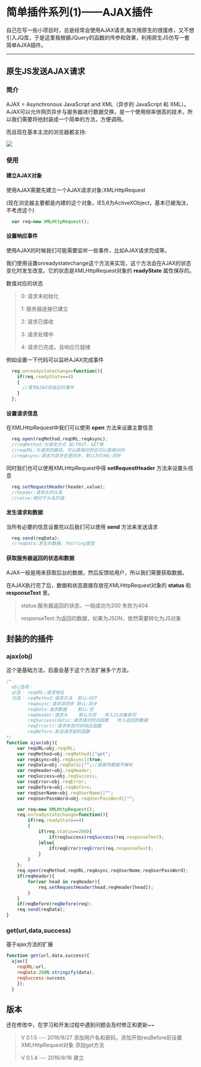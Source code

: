 # 简单插件系列(1)——AJAX插件

自己在写一些小项目时，总是经常会使用AJAX请求,每次用原生的很蛋疼，又不想引入JQ库，于是这里我根据JQuery的函数的传参和效果，利用原生JS仿写一套简单AJXA插件。

---
## 原生JS发送AJAX请求

### 简介

AJAX = Asynchronous JavaScript and XML（异步的 JavaScript 和 XML）。
AJAX可以允许网页异步与服务器进行数据交换，是一个使用频率很高的技术，所以我们需要将他封装成一个简单的方法，方便调用。

而且现在基本主流的浏览器都支持:

![](http://o7yupdhjc.bkt.clouddn.com/16-9-16/93876512.jpg)

### 使用

#### 建立AJAX对象

使用AJAX需要先建立一个AJAX请求对象:XMLHttpRequest

(现在浏览器主要都是内建的这个对象，IE5,6为ActiveXObject，基本已被淘汰，不考虑这个)

``` javascript
  var req=new XMLHttpRequest();
```

#### 设置响应事件

使用AJAX的时候我们可能需要监听一些事件，比如AJAX请求完成等。

我们使用设置onreadystatechange这个方法来实现，这个方法会在AJAX的状态变化时发生改变。它的状态是XMLHttpRequest对象的 **readyState** 属性保存的。

数值对应的状态

> 0: 请求未初始化
>
> 1: 服务器连接已建立
>
> 2: 请求已接收
>
> 3: 请求处理中
>
> 4: 请求已完成，且响应已就绪

例如设置一下代码可以监听AJAX完成事件

``` javascript
  req.onreadystatechange=function(){
    if(req.readyState==4)
    {
      //填写AJAX完成后的事件
    }
  };
```
#### 设置请求信息

在XMLHttpRequest中我们可以使用 **open** 方法来设置主要信息

``` javascript
  req.open(reqMethod,reqURL,reqAsync);
  //reqMethod:为请求方式 如:POST，GET等
  //reqURL:为请求的路径，可以是相对的也可以是绝对的
  //reqAsync:请求为异步还是同步，默认为TURE:同步
```

同时我们也可以使用XMLHttpRequest中得 **setRequestHeader** 方法来设置头信息

``` javascript
  req.setRequestHeader(header,value);
  //header:请求头的头名
  //value:相对于头名的值
```

#### 发生请求和数据

当所有必要的信息设置完以后我们可以使用 **send** 方法来发送请求

``` javascript
  req.send(reqData);
  //reqData:发生的数据，为string类型
```

#### 获取服务器返回的状态和数据

AJAX一般是用来获取后台的数据，然后反馈给用户，所以我们需要获取数据。

在AJAX执行完了后，数据和状态直接存放在XMLHttpRequest对象的 **status** 和 **responseText** 里。

>status:服务器返回的状态，一般成功为200 失败为404
>
>responseText:为返回的数据，如果为JSON，依然需要转化为JS对象

## 封装的的插件

### ajax(obj)

这个是基础方法，后面会基于这个方法扩展多个方法。

``` javascript
/*
  obj选项：
  必选： reqURL:请求地址    
  可选： reqMethod:请求方法  默认:GET
        reqAsync:请求异同步 默认:异步
        reqData:请求数据    默认:空
        reqHeader:请求头    默认为空   传入JS对象即可
        reqSuccess(data):请求成功时间函数   传入返回的数据
        reqError():请求失败时的响应函数
        reqBefore:发送请求前的函数
*/
function ajax(obj){
	var reqURL=obj.reqURL;
	var reqMethod=obj.reqMethod||"get";
	var reqAsync=obj.reqAsync||true;
	var reqData=obj.reqData||"";//直接传数据不解析
	var reqHeader=obj.reqHeader;
	var reqSuccess=obj.reqSuccess;
	var reqError=obj.reqError;
	var reqBefore=obj.reqBefore;
	var reqUserName=obj.reqUserName||"";
	var reqUserPassWord=obj.reqUserPassWord||"";

	var req=new XMLHttpRequest();
	req.onreadystatechange=function(){
		if(req.readyState==4)
		{
			if(req.status==200){
				if(reqSuccess)reqSuccess(req.responseText);
			}else{
				if(reqError)reqError(req.responseText);
			}
		}
	};
	req.open(reqMethod,reqURL,reqAsync,reqUserName,reqUserPassWord);
	if(reqHeader){
		for(var head in reqHeader){
			req.setRequestHeader(head,reqHeader[head]);
		}
	}
	if(reqBefore)reqBefore(req);
	req.send(reqData);
}
```

### get(url,data,success)

基于ajax方法的扩展

``` javascript
function get(url,data,success){
  ajax({
    reqURL:url,
    reqData:JSON.stringify(data),
    reqSuccess:success
    });
  }
```

## 版本
还在修改中，在学习和开发过程中遇到问题会及时修正和更新~~

>V 0.1.5 --- 2016/9/27 添加用户名和密码，添加开始reqBefore前设置XMLHttpRequest对象 添加get方法
>
>V 0.1.4 --- 2016/9/16 建立
